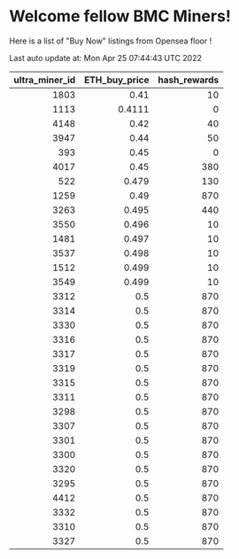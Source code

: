 # Welcome fellow BMC Miners!
Here is a list of "Buy Now" listings from Opensea floor !


Last auto update at: Mon Apr 25 07:44:43 UTC 2022


|   ultra_miner_id |   ETH_buy_price |   hash_rewards |
|-----------------:|----------------:|---------------:|
|             1803 |          0.41   |             10 |
|             1113 |          0.4111 |              0 |
|             4148 |          0.42   |             40 |
|             3947 |          0.44   |             50 |
|              393 |          0.45   |              0 |
|             4017 |          0.45   |            380 |
|              522 |          0.479  |            130 |
|             1259 |          0.49   |            870 |
|             3263 |          0.495  |            440 |
|             3550 |          0.496  |             10 |
|             1481 |          0.497  |             10 |
|             3537 |          0.498  |             10 |
|             1512 |          0.499  |             10 |
|             3549 |          0.499  |             10 |
|             3312 |          0.5    |            870 |
|             3314 |          0.5    |            870 |
|             3330 |          0.5    |            870 |
|             3316 |          0.5    |            870 |
|             3317 |          0.5    |            870 |
|             3319 |          0.5    |            870 |
|             3315 |          0.5    |            870 |
|             3311 |          0.5    |            870 |
|             3298 |          0.5    |            870 |
|             3307 |          0.5    |            870 |
|             3301 |          0.5    |            870 |
|             3300 |          0.5    |            870 |
|             3320 |          0.5    |            870 |
|             3295 |          0.5    |            870 |
|             4412 |          0.5    |            870 |
|             3332 |          0.5    |            870 |
|             3310 |          0.5    |            870 |
|             3327 |          0.5    |            870 |